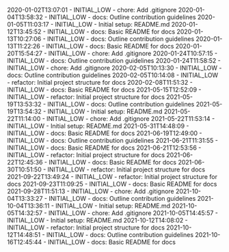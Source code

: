 2020-01-02T13:07:01 - INITIAL_LOW - chore: Add .gitignore
2020-01-04T13:58:32 - INITIAL_LOW - docs: Outline contribution guidelines
2020-01-05T11:03:17 - INITIAL_LOW - Initial setup: README.md
2020-01-12T13:45:52 - INITIAL_LOW - docs: Basic README for docs
2020-01-13T10:27:06 - INITIAL_LOW - docs: Outline contribution guidelines
2020-01-13T11:22:26 - INITIAL_LOW - docs: Basic README for docs
2020-01-20T15:54:27 - INITIAL_LOW - chore: Add .gitignore
2020-01-24T10:57:15 - INITIAL_LOW - docs: Outline contribution guidelines
2020-01-24T11:58:52 - INITIAL_LOW - chore: Add .gitignore
2020-02-05T10:13:30 - INITIAL_LOW - docs: Outline contribution guidelines
2020-02-05T10:14:08 - INITIAL_LOW - refactor: Initial project structure for docs
2020-02-08T11:51:32 - INITIAL_LOW - docs: Basic README for docs
2021-05-15T12:52:09 - INITIAL_LOW - refactor: Initial project structure for docs
2021-05-19T13:53:32 - INITIAL_LOW - docs: Outline contribution guidelines
2021-05-19T13:54:32 - INITIAL_LOW - Initial setup: README.md
2021-05-22T11:14:00 - INITIAL_LOW - chore: Add .gitignore
2021-05-22T11:53:14 - INITIAL_LOW - Initial setup: README.md
2021-05-31T14:48:09 - INITIAL_LOW - docs: Basic README for docs
2021-06-19T12:49:00 - INITIAL_LOW - docs: Outline contribution guidelines
2021-06-21T11:31:55 - INITIAL_LOW - docs: Basic README for docs
2021-06-21T12:53:56 - INITIAL_LOW - refactor: Initial project structure for docs
2021-06-22T12:45:36 - INITIAL_LOW - docs: Basic README for docs
2021-06-30T10:51:50 - INITIAL_LOW - refactor: Initial project structure for docs
2021-09-22T13:49:24 - INITIAL_LOW - refactor: Initial project structure for docs
2021-09-23T11:09:25 - INITIAL_LOW - docs: Basic README for docs
2021-09-28T11:51:13 - INITIAL_LOW - chore: Add .gitignore
2021-10-04T13:33:27 - INITIAL_LOW - docs: Outline contribution guidelines
2021-10-04T13:36:11 - INITIAL_LOW - Initial setup: README.md
2021-10-05T14:32:57 - INITIAL_LOW - chore: Add .gitignore
2021-10-05T14:45:57 - INITIAL_LOW - Initial setup: README.md
2021-10-12T14:08:02 - INITIAL_LOW - refactor: Initial project structure for docs
2021-10-12T14:48:51 - INITIAL_LOW - docs: Outline contribution guidelines
2021-10-16T12:45:44 - INITIAL_LOW - docs: Basic README for docs
